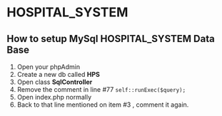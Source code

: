 # HOSPITAL_SYSTEM

## How to setup MySql HOSPITAL_SYSTEM Data Base 

 1. Open your phpAdmin 
 2.  Create a new db called __HPS__
 3. Open class **SqlController**
 4. Remove the comment in line #77 `` self::runExec($query); ``
 5. Open index.php normally
 6.  Back to that line mentioned on item #3 , comment it again.
 
